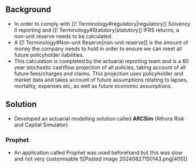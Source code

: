 ## Background
- In order to comply with [[! Terminology#regulatory|regulatory]] Solvency II reporting and [[! Terminology#Statutory|statutory]] IFRS returns, a non-unit reserve needs to be calculated. 
- A [[! Terminology#Non-unit Reserve|non-unit reserve]] is the amount of money the company needs to hold in order to ensure we can meet all future policyholder liabilities.
- This calculation is completed by the actuarial reporting team and is a 60 year stochastic cashflow projection of all policies, taking account of all future fees/charges and claims. This projection uses policyholder and market data and takes account of future assumptions relating to lapses, mortality, expenses etc, as well as future economic assumptions.

## Solution
- Developed an actuarial modelling solution called **ARCSim** (Athora Risk and Capital Simulator)

### Prophet
- An application called Prophet was used beforehand but this was slow and not very customisable
![[Pasted image 20240827150143.png|400]]